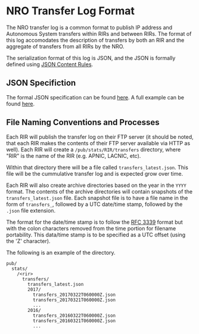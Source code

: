 # NRO Transfer Log Format

The NRO transfer log is a common format to publish IP address and Autonomous System transfers within RIRs and between RIRs. The format of this log accomodates the description of transfers by both an RIR and the aggregate of transfers from all RIRs by the NRO.

The serialization format of this log is JSON, and the JSON is formally defined using [JSON Content Rules](http://codalogic.github.io/jcr/).

## JSON Specifiction

The formal JSON specification can be found [here](https://github.com/nro-ecg/transfer_log/blob/master/transfer_log.jcr). A full example can be found [here](https://github.com/nro-ecg/transfer_log/blob/master/transfer_example.json).

## File Naming Conventions and Processes

Each RIR will publish the transfer log on their FTP server (it should be noted, that each RIR makes the contents of their FTP server available via HTTP as well). Each RIR will create a `/pub/stats/RIR/transfers` directory, where "RIR" is the name of the RIR (e.g. APNIC, LACNIC, etc).

Within that directory there will be a file called `transfers_latest.json`. This file will be the cummulative transfer log and is expected grow over time.

Each RIR will also create archive directories based on the year in the `YYYY` format. The contents of the archive directories will contain snapshots of the `transfers_latest.json` file. Each snapshot file is to have a file name in the form of `transfers_`, followed by a UTC date/time stamp, followed by the `.json` file extension.

The format for the date/time stamp is to follow the [RFC 3339](https://www.ietf.org/rfc/rfc3339.txt) format but with the colon characters removed from the time portion for filename portability. This data/time stamp is to be specified as a UTC offset (using the 'Z' character).

The following is an example of the directory.

```
pub/
  stats/
    /<rir>
      transfers/
        transfers_latest.json
        2017/
          transfers_20170322T060000Z.json
          transfers_20170321T060000Z.json
          ...
        2016/
          transfers_20160322T060000Z.json
          transfers_20160321T060000Z.json
          ...
```
